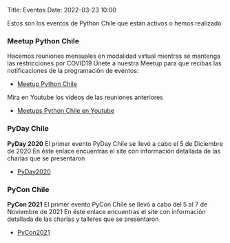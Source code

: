 Title: Eventos
Date: 2022-03-23 10:00


Estos son los eventos de Python Chile que estan activos o hemos realizado

### Meetup Python Chile

Hacemos reuniones mensuales en modalidad virtual mientras se mantenga las restricciones por COVID19
Únete a nuestra Meetup para que recibas las notificaciones de la programación de eventos: 

* [Meetup Python Chile](https://meetup.com/es/pythonchiledev) 

Mira en Youtube los videos de las reuniones anteriores

* [Meetups Python Chile en Youtube](https://www.youtube.com/playlist?list=PLUJnp-JI9H_yCrLT2-6Ze_cSMGsLcGloh) 


### PyDay Chile

**PyDay 2020**
El primer evento PyDay Chile se llevó a cabo el 5 de Diciembre de 2020
En éste enlace encuentras el site con información detallada de las charlas que se presentaron

* [PyDay2020](https://pyday.cl) 

### PyCon Chile

**PyCon 2021**
El primer evento PyCon Chile se llevó a cabo del 5 al 7 de Noviembre de 2021
En éste enlace encuentras el site con información detallada de las charlas y talleres que se presentaron 

* [PyCon2021](https://pycon.cl) 


